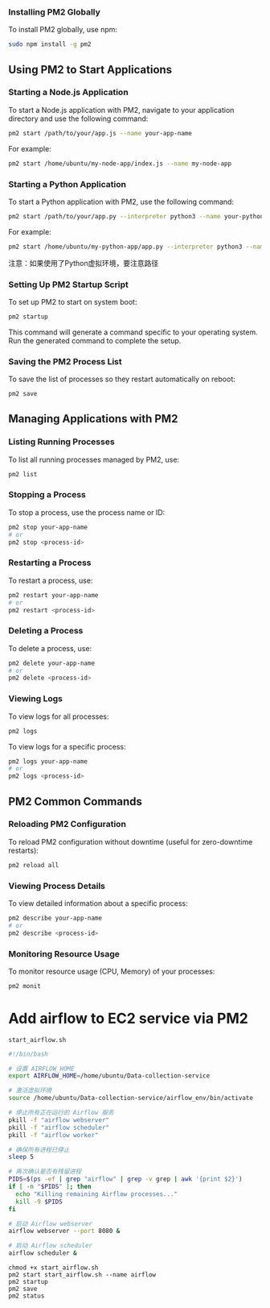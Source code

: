 
### Installing PM2 Globally

To install PM2 globally, use npm:

```bash
sudo npm install -g pm2
```

## Using PM2 to Start Applications

### Starting a Node.js Application

To start a Node.js application with PM2, navigate to your application directory and use the following command:

```bash
pm2 start /path/to/your/app.js --name your-app-name
```

For example:

```bash
pm2 start /home/ubuntu/my-node-app/index.js --name my-node-app
```

### Starting a Python Application

To start a Python application with PM2, use the following command:

```bash
pm2 start /path/to/your/app.py --interpreter python3 --name your-python-app
```

For example:

```bash
pm2 start /home/ubuntu/my-python-app/app.py --interpreter python3 --name my-python-app
```

注意：如果使用了Python虚拟环境，要注意路径
### Setting Up PM2 Startup Script

To set up PM2 to start on system boot:

```bash
pm2 startup
```

This command will generate a command specific to your operating system. Run the generated command to complete the setup.
### Saving the PM2 Process List

To save the list of processes so they restart automatically on reboot:

```bash
pm2 save
```

## Managing Applications with PM2

### Listing Running Processes

To list all running processes managed by PM2, use:

```bash
pm2 list
```

### Stopping a Process

To stop a process, use the process name or ID:

```bash
pm2 stop your-app-name
# or
pm2 stop <process-id>
```

### Restarting a Process

To restart a process, use:

```bash
pm2 restart your-app-name
# or
pm2 restart <process-id>
```

### Deleting a Process

To delete a process, use:

```bash
pm2 delete your-app-name
# or
pm2 delete <process-id>
```

### Viewing Logs

To view logs for all processes:

```bash
pm2 logs
```

To view logs for a specific process:

```bash
pm2 logs your-app-name
# or
pm2 logs <process-id>
```

## PM2 Common Commands

### Reloading PM2 Configuration

To reload PM2 configuration without downtime (useful for zero-downtime restarts):

```bash
pm2 reload all
```

### Viewing Process Details

To view detailed information about a specific process:

```bash
pm2 describe your-app-name
# or
pm2 describe <process-id>
```

### Monitoring Resource Usage

To monitor resource usage (CPU, Memory) of your processes:

```bash
pm2 monit
```

# Add airflow to EC2 service via PM2
`start_airflow.sh`

```bash
#!/bin/bash

# 设置 AIRFLOW_HOME
export AIRFLOW_HOME=/home/ubuntu/Data-collection-service

# 激活虚拟环境
source /home/ubuntu/Data-collection-service/airflow_env/bin/activate

# 停止所有正在运行的 Airflow 服务
pkill -f "airflow webserver"
pkill -f "airflow scheduler"
pkill -f "airflow worker"

# 确保所有进程已停止
sleep 5

# 再次确认是否有残留进程
PIDS=$(ps -ef | grep "airflow" | grep -v grep | awk '{print $2}')
if [ -n "$PIDS" ]; then
  echo "Killing remaining Airflow processes..."
  kill -9 $PIDS
fi

# 启动 Airflow webserver
airflow webserver --port 8080 &

# 启动 Airflow scheduler
airflow scheduler &

```

```
chmod +x start_airflow.sh
pm2 start start_airflow.sh --name airflow
pm2 startup
pm2 save
pm2 status
```